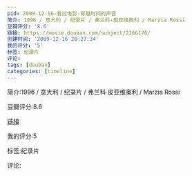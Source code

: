 ```yaml
---
pid: 2009-12-16-看过电影-穿越时间的声音
简介: 1996 / 意大利 / 纪录片 / 弗兰科·皮亚维奥利 / Marzia Rossi
豆瓣评分: '8.6'
链接: https://movie.douban.com/subject/2266176/
创建时间: '2009-12-16 20:27:34'
我的评分: '5'
标签: 纪录片
评论:
tags: [douban]
categories: [timeline]
---
```

简介:1996 / 意大利 / 纪录片 / 弗兰科·皮亚维奥利 / Marzia Rossi

豆瓣评分:8.6

[链接](https://movie.douban.com/subject/2266176/)

我的评分:5

标签:纪录片

评论:

